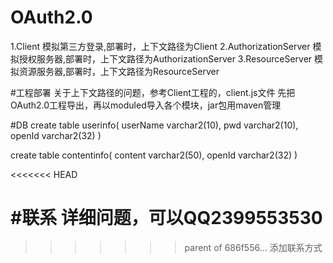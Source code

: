 # OAuth2.0
1.Client 模拟第三方登录,部署时，上下文路径为Client
2.AuthorizationServer 模拟授权服务器,部署时，上下文路径为AuthorizationServer
3.ResourceServer 模拟资源服务器,部署时，上下文路径为ResourceServer

#工程部署
 关于上下文路径的问题，参考Client工程的，client.js文件
先把OAuth2.0工程导出，再以moduled导入各个模块，jar包用maven管理

#DB
create table userinfo(
userName varchar2(10),
pwd varchar2(10),
openId varchar2(32)
)

create table contentinfo(
content varchar2(50),
openId varchar2(32)
)

<<<<<<< HEAD


#联系
详细问题，可以QQ2399553530
=======
>>>>>>> parent of 686f556... 添加联系方式
